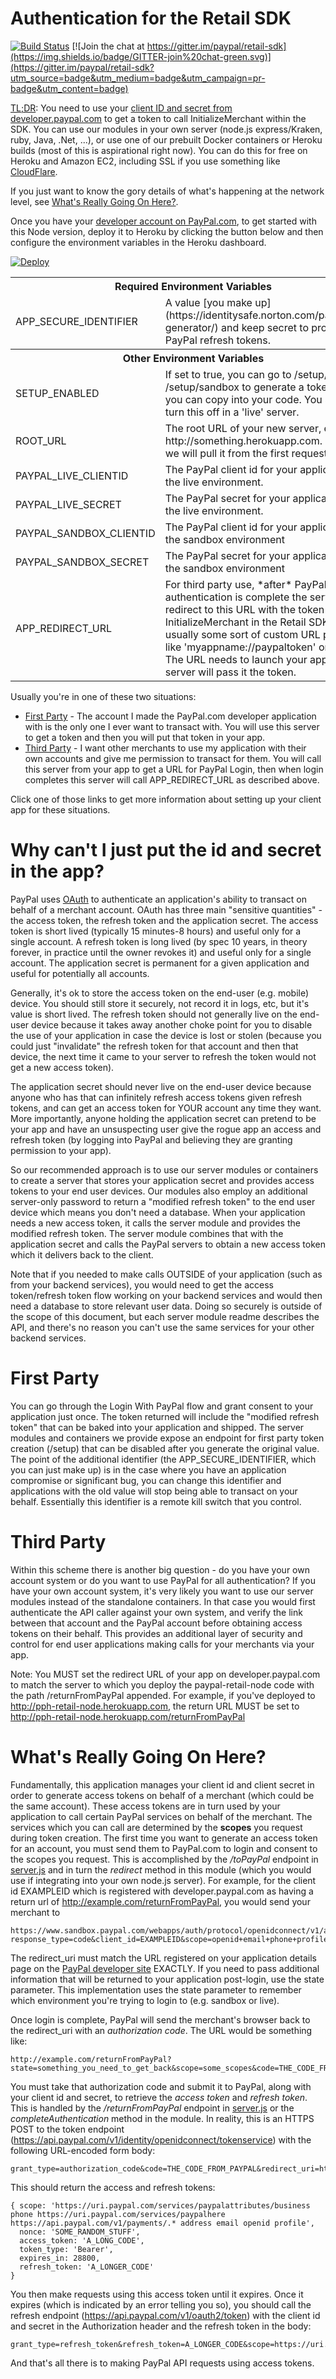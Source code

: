 Authentication for the Retail SDK
=================================

[![Build Status](https://travis-ci.org/paypal/paypal-retail-node.svg)](https://travis-ci.org/paypal/paypal-retail-node)
[![Join the chat at https://gitter.im/paypal/retail-sdk](https://img.shields.io/badge/GITTER-join%20chat-green.svg)](https://gitter.im/paypal/retail-sdk?utm_source=badge&utm_medium=badge&utm_campaign=pr-badge&utm_content=badge)

[TL;DR](http://www.urbandictionary.com/define.php?term=tl%3Bdr): You need to use your
[client ID and secret from developer.paypal.com](https://developer.paypal.com/developer/applications)
to get a token to call InitializeMerchant within the SDK. You can use our modules in your own server
(node.js express/Kraken, ruby, Java, .Net, ...), or use one of our prebuilt Docker containers or
Heroku builds (most of this is aspirational right now). You can do this for free on Heroku and Amazon EC2,
including SSL if you use something like [CloudFlare](https://blog.cloudflare.com/introducing-universal-ssl/).

If you just want to know the gory details of what's happening at the network level, see [What's Really Going On Here?](#whats-really-going-on-here).

Once you have your [developer account on PayPal.com](https://developer.paypal.com), to get started with this Node version, deploy it to Heroku by clicking the button below and then configure the environment variables in the Heroku dashboard.

[![Deploy](https://www.herokucdn.com/deploy/button.png)](https://heroku.com/deploy?template=https://github.com/Premierapp/paypal-auth-node.git)

<table>
<tr><th colspan="2">Required Environment Variables</th></tr>
<tr><td>APP_SECURE_IDENTIFIER</td><td>A value [you make up](https://identitysafe.norton.com/password-generator/)
 and keep secret to protect your PayPal refresh tokens.</td></tr>
<tr><th colspan="2">Other Environment Variables</th></tr>
<tr><td>SETUP_ENABLED</td><td>If set to true, you can go to /setup/live or /setup/sandbox to generate a token which you
can copy into your code. You should turn this off in a 'live' server.</td></tr>
<tr><td>ROOT_URL</td><td>The root URL of your new server, e.g. http://something.herokuapp.com. If not set, we will pull
it from the first request we see.</td></tr>
<tr><td>PAYPAL_LIVE_CLIENTID</td><td>The PayPal client id for your application in the live environment.</td></tr>
<tr><td>PAYPAL_LIVE_SECRET</td><td>The PayPal secret for your application in the live environment.</td></tr>
<tr><td>PAYPAL_SANDBOX_CLIENTID</td><td>The PayPal client id for your application in the sandbox environment</td></tr>
<tr><td>PAYPAL_SANDBOX_SECRET</td><td>The PayPal secret for your application in the sandbox environment</td></tr>
<tr><td>APP_REDIRECT_URL</td><td>For third party use, *after* PayPal authentication is complete the server will redirect to
this URL with the token for InitializeMerchant in the Retail SDK. This is usually some sort of custom URL protocol like 'myappname://paypaltoken' or similar. The URL needs to launch your app and this server will pass it the token.</td></tr>
</table>

Usually you're in one of these two situations:

* [First Party](#first-party) - The account I made the PayPal.com developer application with is the only one I ever want to transact with. You will use this server to get a token and then you will put that token in your app.
* [Third Party](#third-party) - I want other merchants to use my application with their own accounts and give me permission to transact for them. You will call this server from your app to get a URL for PayPal Login, then when login completes this server will call APP_REDIRECT_URL as described above.

Click one of those links to get more information about setting up your client app for these situations.

Why can't I just put the id and secret in the app?
==================================================
PayPal uses [OAuth](http://en.wikipedia.org/wiki/OAuth) to authenticate an application's ability to transact on behalf of a merchant account.
OAuth has three main "sensitive quantities" - the access token, the refresh token and the application secret. The access token is short lived (typically 15 minutes-8 hours)
and useful only for a single account. A refresh token is long lived (by spec 10 years, in theory forever, in practice until the owner revokes it) and useful only
for a single account. The application secret is permanent for a given application and useful for potentially all accounts.

Generally, it's ok to store the access token on the end-user (e.g. mobile) device. You should still store it securely, not record it in logs, etc, but it's value is short lived.
The refresh token should not generally live on the end-user device because it takes away another choke point for you to disable the use of your application in case the device is
lost or stolen (because you could just "invalidate" the refresh token for that account and then that device, the next time it came to your server to refresh the token would not get a
new access token).

The application secret should never live on the end-user device because anyone who has that can infinitely refresh access tokens given refresh
tokens, and can get an access token for YOUR account any time they want. More importantly, anyone holding the application secret can pretend to be your
app and have an unsuspecting user give the rogue app an access and refresh token (by logging into PayPal and believing they are granting permission to your app).

So our recommended approach is to use our server modules or containers to create a server that stores your application secret and provides access tokens to your end user devices.
Our modules also employ an additional server-only password to return a "modified refresh token" to the end user device which means you don't need a database. When your application
needs a new access token, it calls the server module and provides the modified refresh token. The server module combines that with the application secret and calls the PayPal
servers to obtain a new access token which it delivers back to the client.

Note that if you needed to make calls OUTSIDE of your application (such as from your backend services), you would need to get the access token/refresh token flow working on your
backend services and would then need a database to store relevant user data. Doing so securely is outside of the scope of this document, but each server module readme describes
the API, and there's no reason you can't use the same services for your other backend services.

First Party
===========
You can go through the Login With PayPal flow and grant consent to your application just once. The token returned will include the
"modified refresh token" that can be baked into your application and shipped. The server modules and containers we provide expose an
endpoint for first party token creation (/setup) that can be disabled after you generate the original value. The point of the additional
identifier (the APP_SECURE_IDENTIFIER, which you can just make up) is in the case where you have an application compromise or significant bug, you can change
this identifier and applications with the old value will stop being able to transact on your behalf. Essentially this identifier is
a remote kill switch that you control.

Third Party
===========
Within this scheme there is another big question - do you have your own account system or do you want to use PayPal for
all authentication? If you have your own account system, it's very likely you want to use our server modules instead of
the standalone containers. In that case you would first authenticate the API caller against your own system, and verify
the link between that account and the PayPal account before obtaining access tokens on their behalf. This provides an
additional layer of security and control for end user applications making calls for your merchants via your app.

Note: You MUST set the redirect URL of your app on developer.paypal.com to match the server to which you deploy the paypal-retail-node code with the path /returnFromPayPal appended. For example, if you've deployed to http://pph-retail-node.herokuapp.com, the return URL MUST be set to http://pph-retail-node.herokuapp.com/returnFromPayPal

What's Really Going On Here?
============================

Fundamentally, this application manages your client id and client secret in order to generate access tokens on behalf of a merchant (which could be the same account).
These access tokens are in turn used by your application to call certain PayPal services on behalf of the merchant. The services which you can call are determined by
the **scopes** you request during token creation. The first time you want to generate an access token for an account,
you must send them to PayPal.com to login and consent to the scopes you request. This is accomplished by the */toPayPal*
endpoint in [server.js](server.js) and in turn the *redirect* method in this module (which you would use if integrating into your own node.js server). For example, for the
client id EXAMPLEID which is registered with developer.paypal.com as having a return url of http://example.com/returnFromPayPal, you would send your merchant to

````
https://www.sandbox.paypal.com/webapps/auth/protocol/openidconnect/v1/authorize?response_type=code&client_id=EXAMPLEID&scope=openid+email+phone+profile+address+https://uri.paypal.com/services/paypalhere+https://api.paypal.com/v1/payments/.*+https://uri.paypal.com/services/paypalattributes/business&redirect_uri=http%3A%2F%2Fexample.com%2FreturnFromPayPal&state=something_you_need_to_get_back
````

The redirect_uri must match the URL registered on your application details page on the [PayPal developer site](https://developer.paypal.com/developer/applications) EXACTLY.
If you need to pass additional information that will be returned to your application post-login, use the state parameter. This implementation uses the state parameter to
remember which environment you're trying to login to (e.g. sandbox or live).

Once login is complete, PayPal will send the merchant's browser back to the redirect_uri with an *authorization code*. The URL would be something like:

````
http://example.com/returnFromPayPal?state=something_you_need_to_get_back&scope=some_scopes&code=THE_CODE_FROM_PAYPAL
````

You must take that authorization code and submit it to PayPal, along with your client id and secret, to retrieve the *access token* 
and *refresh token*. This is handled by the */returnFromPayPal* endpoint in [server.js](server.js) or the *completeAuthentication* method 
in the module. In reality, this is an HTTPS POST to the token endpoint (https://api.paypal.com/v1/identity/openidconnect/tokenservice) with the following URL-encoded form body:

````
grant_type=authorization_code&code=THE_CODE_FROM_PAYPAL&redirect_uri=http%3A%2F%2Fexample.com%2FreturnFromPayPal
````

This should return the access and refresh tokens:

````
{ scope: 'https://uri.paypal.com/services/paypalattributes/business phone https://uri.paypal.com/services/paypalhere https://api.paypal.com/v1/payments/.* address email openid profile',
  nonce: 'SOME_RANDOM_STUFF',
  access_token: 'A_LONG_CODE',
  token_type: 'Bearer',
  expires_in: 28800,
  refresh_token: 'A_LONGER_CODE'
}
 ````
 
You then make requests using this access token until it expires. Once it expires (which is indicated by an error telling you so),
you should call the refresh endpoint (https://api.paypal.com/v1/oauth2/token) with the client id and secret in the
Authorization header and the refresh token in the body:
 
````
grant_type=refresh_token&refresh_token=A_LONGER_CODE&scope=https://uri.paypal.com/services/paypalattributes/business+phone+https://uri.paypal.com/services/paypalhere+https://api.paypal.com/v1/payments/.*+address+email+openid+profile
````

And that's all there is to making PayPal API requests using access tokens.
